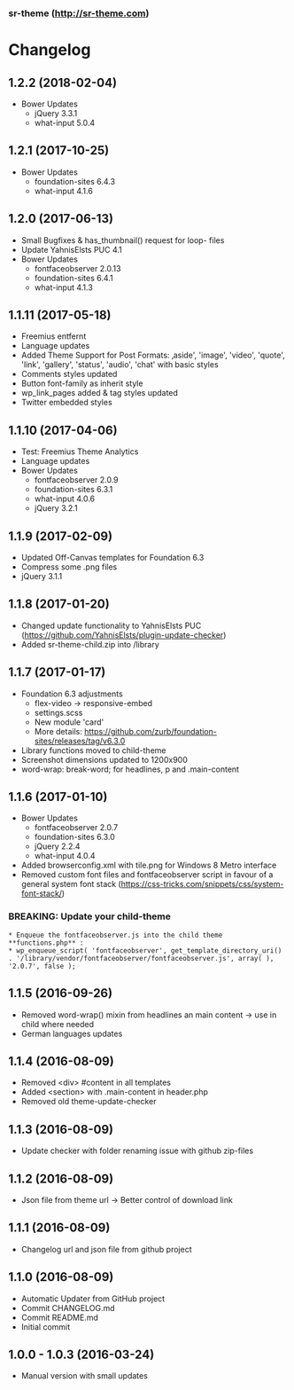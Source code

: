 ### sr-theme (http://sr-theme.com) 
# Changelog

## 1.2.2 (2018-02-04)
* Bower Updates
	- jQuery 3.3.1
	- what-input 5.0.4


## 1.2.1 (2017-10-25)
* Bower Updates
	- foundation-sites 6.4.3
	- what-input 4.1.6

## 1.2.0 (2017-06-13)
* Small Bugfixes & has_thumbnail() request for loop- files
* Update YahnisElsts PUC 4.1
* Bower Updates
	- fontfaceobserver 2.0.13
	- foundation-sites 6.4.1
	- what-input 4.1.3


## 1.1.11 (2017-05-18)
* Freemius entfernt
* Language updates
* Added Theme Support for Post Formats: ‚aside', 'image', 'video', 'quote', 'link', 'gallery', 'status', 'audio', 'chat' with basic styles
* Comments styles updated
* Button font-family as inherit style
* wp_link_pages added & tag styles updated
* Twitter embedded styles

## 1.1.10 (2017-04-06)
* Test: Freemius Theme Analytics
* Language updates
* Bower Updates
	- fontfaceobserver 2.0.9
	- foundation-sites 6.3.1
	- what-input 4.0.6
	- jQuery 3.2.1

## 1.1.9 (2017-02-09)
* Updated Off-Canvas templates for Foundation 6.3
* Compress some .png files
* jQuery 3.1.1

## 1.1.8 (2017-01-20)
* Changed update functionality to YahnisElsts PUC (https://github.com/YahnisElsts/plugin-update-checker)
* Added sr-theme-child.zip into /library

## 1.1.7 (2017-01-17)
* Foundation 6.3 adjustments
    - flex-video -> responsive-embed
    - settings.scss
    - New module 'card'
    - More details: https://github.com/zurb/foundation-sites/releases/tag/v6.3.0
* Library functions moved to child-theme
* Screenshot dimensions updated to 1200x900
* word-wrap: break-word; for headlines, p and .main-content

## 1.1.6 (2017-01-10)
* Bower Updates
	- fontfaceobserver 2.0.7
	- foundation-sites 6.3.0
	- jQuery 2.2.4
	- what-input 4.0.4
* Added browserconfig.xml with tile.png for Windows 8 Metro interface
* Removed custom font files and fontfaceobserver script in favour of a general system font stack (https://css-tricks.com/snippets/css/system-font-stack/)
### BREAKING: Update your child-theme 
    * Enqueue the fontfaceobserver.js into the child theme **functions.php** :
    * wp_enqueue_script( 'fontfaceobserver', get_template_directory_uri() . '/library/vendor/fontfaceobserver/fontfaceobserver.js', array( ), '2.0.7', false );

## 1.1.5 (2016-09-26)
* Removed word-wrap() mixin from headlines an main content -> use in child where needed
* German languages updates

## 1.1.4 (2016-08-09)
* Removed \<div> \#content in all templates
* Added \<section> with .main-content in header.php
* Removed old theme-update-checker

## 1.1.3 (2016-08-09)
* Update checker with folder renaming issue with github zip-files

## 1.1.2 (2016-08-09)
* Json file from theme url -> Better control of download link

## 1.1.1 (2016-08-09)
* Changelog url and json file from github project 

## 1.1.0 (2016-08-09)
* Automatic Updater from GitHub project
* Commit CHANGELOG.md
* Commit README.md
* Initial commit

## 1.0.0 - 1.0.3 (2016-03-24)
* Manual version with small updates
